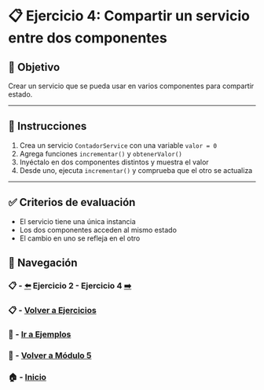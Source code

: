 # 📋 Ejercicio 4: Compartir un servicio entre dos componentes

## 🎯 Objetivo
Crear un servicio que se pueda usar en varios componentes para compartir estado.

---

## 📝 Instrucciones

1. Crea un servicio `ContadorService` con una variable `valor = 0`
2. Agrega funciones `incrementar()` y `obtenerValor()`
3. Inyéctalo en dos componentes distintos y muestra el valor
4. Desde uno, ejecuta `incrementar()` y comprueba que el otro se actualiza

---

## ✅ Criterios de evaluación

- El servicio tiene una única instancia
- Los dos componentes acceden al mismo estado
- El cambio en uno se refleja en el otro


## 🔁 Navegación

### 📋 - [⬅️](./Ejercicio_2.md) Ejercicio 2 - Ejercicio 4 [➡️](./Ejercicio_4.md)

### 📋 - [Volver a Ejercicios](../README.md)

### 🧪 - [Ir a Ejemplos](../../Ejemplos/README.md)

### 📘 - [Volver a Módulo 5](../../Modulo_5.md)

### 🏠 - [Inicio](../../../README.md)

